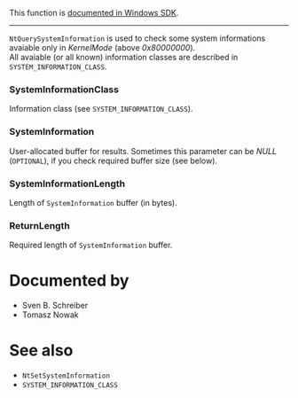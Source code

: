 This function is [documented in Windows SDK](https://learn.microsoft.com/en-us/windows/win32/api/winternl/nf-winternl-ntquerysysteminformation).

---

`NtQuerySystemInformation` is used to check some system informations avaiable only in *KernelMode* (above *0x80000000*). \
All avaiable (or all known) information classes are described in `SYSTEM_INFORMATION_CLASS`.

### SystemInformationClass

Information class (see `SYSTEM_INFORMATION_CLASS`).

### SystemInformation

User-allocated buffer for results. Sometimes this parameter can be *NULL* (`OPTIONAL`), if you check required buffer size (see below).

### SystemInformationLength

Length of `SystemInformation` buffer (in bytes).

### ReturnLength

Required length of `SystemInformation` buffer.

# Documented by

* Sven B. Schreiber
* Tomasz Nowak

# See also

* `NtSetSystemInformation`
* `SYSTEM_INFORMATION_CLASS`
